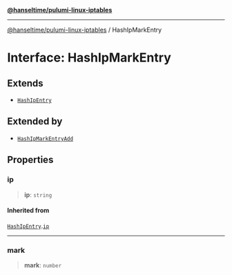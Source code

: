 [**@hanseltime/pulumi-linux-iptables**](../README.md)

***

[@hanseltime/pulumi-linux-iptables](../README.md) / HashIpMarkEntry

# Interface: HashIpMarkEntry

## Extends

- [`HashIpEntry`](HashIpEntry.md)

## Extended by

- [`HashIpMarkEntryAdd`](HashIpMarkEntryAdd.md)

## Properties

### ip

> **ip**: `string`

#### Inherited from

[`HashIpEntry`](HashIpEntry.md).[`ip`](HashIpEntry.md#ip)

***

### mark

> **mark**: `number`
